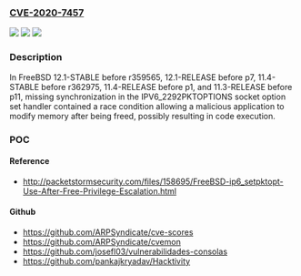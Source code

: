 ### [CVE-2020-7457](https://cve.mitre.org/cgi-bin/cvename.cgi?name=CVE-2020-7457)
![](https://img.shields.io/static/v1?label=Product&message=FreeBSD&color=blue)
![](https://img.shields.io/static/v1?label=Version&message=n%2Fa&color=blue)
![](https://img.shields.io/static/v1?label=Vulnerability&message=Race%20Condition&color=brighgreen)

### Description

In FreeBSD 12.1-STABLE before r359565, 12.1-RELEASE before p7, 11.4-STABLE before r362975, 11.4-RELEASE before p1, and 11.3-RELEASE before p11, missing synchronization in the IPV6_2292PKTOPTIONS socket option set handler contained a race condition allowing a malicious application to modify memory after being freed, possibly resulting in code execution.

### POC

#### Reference
- http://packetstormsecurity.com/files/158695/FreeBSD-ip6_setpktopt-Use-After-Free-Privilege-Escalation.html

#### Github
- https://github.com/ARPSyndicate/cve-scores
- https://github.com/ARPSyndicate/cvemon
- https://github.com/josefl03/vulnerabilidades-consolas
- https://github.com/pankajkryadav/Hacktivity

